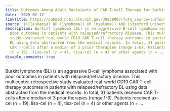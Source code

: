 ```yaml
---
title: Outcomes Among Adult Recipients of CAR T-cell Therapy for Burkitt Lymphoma
date: '2025-02-12'
linkTitle: https://pubmed.ncbi.nlm.nih.gov/39938007/?utm_source=curl&utm_medium=rss&utm_campaign=pubmed-2&utm_content=1Rkszs2HVZ2RHP33OibaNFew6VK-LzjJWTD4GwmLlk8B-wCceh&fc=20220923065203&ff=20250213170906&v=2.18.0.post9+e462414
source: (((leukemia) OR (lymphoma)) OR (myeloma)) AND (Stanford University[Affiliation])
description: Burkitt lymphoma (BL) is an aggressive B-cell lymphoma associated with
  poor outcomes in patients with relapsed/refractory disease. This multicenter, retrospective
  study evaluated real-world CD19 CAR T-cell therapy outcomes in patients with relapsed/refractory
  BL using data abstracted from the medical records. In total, 31 patients received
  CAR T-cells after a median of 3 prior therapies (range 1-6). Patients received axi-cel
  (n = 19), liso-cel (n = 4), tisa-cel (n = 4) or other agents (n = ...
disable_comments: true
---
```

Burkitt lymphoma (BL) is an aggressive B-cell lymphoma associated with poor outcomes in patients with relapsed/refractory disease. This multicenter, retrospective study evaluated real-world CD19 CAR T-cell therapy outcomes in patients with relapsed/refractory BL using data abstracted from the medical records. In total, 31 patients received CAR T-cells after a median of 3 prior therapies (range 1-6). Patients received axi-cel (n = 19), liso-cel (n = 4), tisa-cel (n = 4) or other agents (n = ...